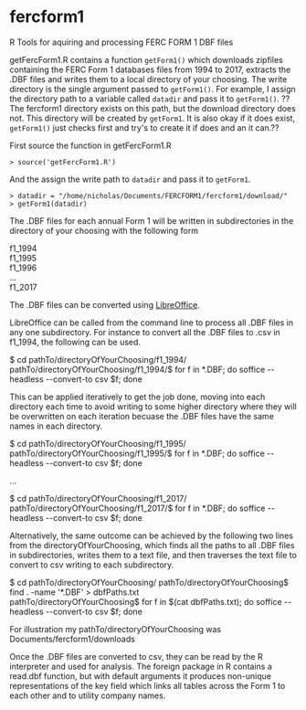 # fercform1
R Tools for aquiring and processing FERC FORM 1 DBF files

getFercForm1.R contains a function `getForm1()` which downloads zipfiles containing the FERC Form 1 databases files from 1994 to 2017, extracts the .DBF files and writes them to a local directory of your choosing. The write directory is the single argument passed to `getForm1()`. For example, I assign the directory path to a variable called `datadir` and pass it to `getForm1()`.   ?? The fercform1 directory exists on this path, but the download directory does not.  This directory will be created by `getForm1`.  It is also okay if it does exist, `getForm1()` just checks first and try's to create it if does and an it can.??

First source the function in getFercForm1.R

```
> source('getFercForm1.R')
```

And the assign the write path to `datadir` and pass it to `getForm1`.

```
> datadir = "/home/nicholas/Documents/FERCFORM1/fercform1/download/"
> getForm1(datadir)

```

The .DBF files for each annual Form 1 will be written in subdirectories in the directory of your choosing with the following form

f1_1994  
f1_1995  
f1_1996  
...  
f1_2017  

The .DBF files can be converted using [LibreOffice](https://www.libreoffice.org/download/download/).

LibreOffice can be called from the command line to process all .DBF files in any one subdirectory. For instance to convert all the .DBF files to .csv in f1_1994, the following can be used. 

$ cd pathTo/directoryOfYourChoosing/f1_1994/  
pathTo/directoryOfYourChoosing/f1_1994/$ for f in *.DBF; do soffice --headless --convert-to csv $f; done  

This can be applied iteratively to get the job done, moving into each directory each time to avoid writing to some higher directory where they will be overwritten on each iteration becuase the .DBF files have the same names in each directory.

$ cd pathTo/directoryOfYourChoosing/f1_1995/  
pathTo/directoryOfYourChoosing/f1_1995/$ for f in *.DBF; do soffice --headless --convert-to csv $f; done

...  

$ cd pathTo/directoryOfYourChoosing/f1_2017/  
pathTo/directoryOfYourChoosing/f1_2017/$ for f in *.DBF; do soffice --headless --convert-to csv $f; done  

Alternatively, the same outcome can be achieved by the following two lines from the directoryOfYourChoosing, which finds all the paths to all .DBF files in subdirectories, writes them to a text file, and then traverses the text file to convert to csv writing to each subdirectory.  

$ cd pathTo/directoryOfYourChoosing/
pathTo/directoryOfYourChoosing$ find . -name '*.DBF' > dbfPaths.txt  
pathTo/directoryOfYourChoosing$ for f in $(cat dbfPaths.txt); do soffice --headless --convert-to csv $f; done

For illustration my pathTo/directoryOfYourChoosing was Documents/fercform1/downloads

Once the .DBF files are converted to csv, they can be read by the R interpreter and used for analysis.  The foreign package in R contains a read.dbf function, but with default arguments it produces non-unique representations of the key field which links all tables across the Form 1 to each other and to utility company names. 

 
